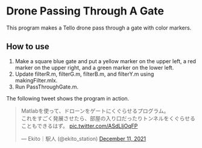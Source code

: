 # Drone Passing Through A Gate
This program makes a Tello drone pass through a gate with color markers.

## How to use
1. Make a square blue gate and put a yellow marker on the upper left, a red marker on the upper right, and a green marker on the lower left.
2. Update filterR.m, filterG.m, filterB.m, and filterY.m using makingFilter.mlx.
3. Run PassThroughGate.m.

The following tweet shows the program in action.  
<blockquote class="twitter-tweet"><p lang="ja" dir="ltr">Matlabを使って、ドローンをゲートにくぐらせるプログラム。<br>これをすごく発展させたら、部屋の入り口だったりトンネルをくぐらせることもできるはず。 <a href="https://t.co/ASdLljOqFP">pic.twitter.com/ASdLljOqFP</a></p>&mdash; Ekito｜駅人 (@ekito_station) <a href="https://twitter.com/ekito_station/status/1469552681580900354?ref_src=twsrc%5Etfw">December 11, 2021</a></blockquote>

